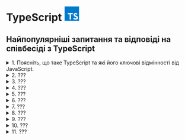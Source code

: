 <h1>
  TypeScript <img src="./assets/typescript.svg" width="40" height="40" />
</h1>

<h2>Найпопулярніші запитання та відповіді на співбесіді з TypeScript</h2>

<details>
<summary>1. Поясніть, що таке TypeScript та які його ключові відмінності від JavaScript.</summary>

**TypeScript** — це надбудова над JavaScript, яка додає статичну типізацію,
інтерфейси та інші можливості для підвищення надійності коду.

#### Відмінності:

- **_Типізація:_** TS має статичні типи, JS — динамічні.

- **_Розробка:_** TS виявляє помилки на етапі компіляції, JS — під час
  виконання.

- **_Сумісність:_** TS компілюється у JS, тому працює у всіх середовищах JS.

- **_Інструменти:_** краща підтримка IDE (автодоповнення, рефакторинг).

</details>

<details>
<summary>2. ???</summary>

- Coming soon...😎

</details>

<details>
<summary>3. ???</summary>

- Coming soon...😎

</details>

<details>
<summary>4. ???</summary>

- Coming soon...😎

</details>

<details>
<summary>5. ???</summary>

- Coming soon...😎

</details>

<details>
<summary>6. ???</summary>

- Coming soon...😎

</details>

<details>
<summary>7. ???</summary>

- Coming soon...😎

</details>

<details>
<summary>8. ???</summary>

- Coming soon...😎

</details>

<details>
<summary>9. ???</summary>

- Coming soon...😎

</details>

<details>
<summary>10. ???</summary>

- Coming soon...😎

</details>

<details>
<summary>11. ???</summary>

- Coming soon...😎

</details>
